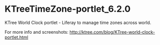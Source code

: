 # KTreeTimeZone-portlet_6.2.0
KTree World Clock portlet - Liferay to manage time zones across world.

For more info and screenshots:
http://ktree.com/blog/KTree-world-clock-portlet.html
